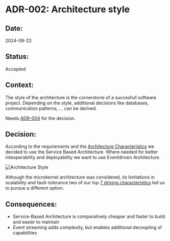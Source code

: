 # ADR-002: Architecture style

## Date:

2024-09-23

## Status:

Accepted

## Context:

The style of the architecture is the cornerstone of a succesfull software project. Depending on the style, additional
decisions like databases, communication patterns, ... can be derived.

Needs [ADR-004](/ADR/ADR-004-data-integrity-downplayed.md) for the decision.

## Decision:

According to the requirements and the [Architecture Characteristics](../ArchitectureCharacteristics/Characteristics.md) we
decided to use the Service Based Architecture. Where needed for better inteoperability and deployability we want to use
Eventdriven Architecture.

![Architecture Style](../ADR//images/ADR-002-architecture-style.png)

Although the microkernel architecture was considered, its limitations in scalability and fault-tolerance two of our
top [7 driving characteristics](../ArchitectureCharacteristics/Characteristics.md) led us to pursue a different option.

## Consequences:

- Service-Based Architecture is comparatively cheaper and faster to build and easier to maintain
- Event streaming adds complexity, but enables additional decoupling of capabilities
